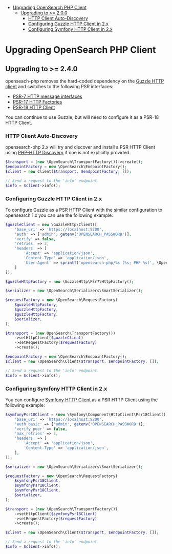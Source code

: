 - [Upgrading OpenSearch PHP Client](#upgrading-opensearch-php-client)
    - [Upgrading to >= 2.0.0](#upgrading-to--240)
        - [HTTP Client Auto-Discovery](#http-client-auto-discovery)
        - [Configuring Guzzle HTTP Client in 2.x](#configuring-guzzle-http-client-in-2x)
        - [Configuring Symfony HTTP Client in 2.x](#configuring-symfony-http-client-in-2x)

# Upgrading OpenSearch PHP Client

## Upgrading to >= 2.4.0

openseach-php removes the hard-coded dependency on the [Guzzle HTTP client](https://docs.guzzlephp.org/en/stable/#) and switches to the following PSR interfaces: 

- [PSR-7 HTTP message interfaces](https://www.php-fig.org/psr/psr-7/)
- [PSR-17 HTTP Factories](https://www.php-fig.org/psr/psr-17/)
- [PSR-18 HTTP Client](https://www.php-fig.org/psr/psr-18/)

You can continue to use Guzzle, but will need to configure it as a PSR-18 HTTP Client.

### HTTP Client Auto-Discovery

opensearch-php 2.x will try and discover and install a PSR HTTP Client using [PHP-HTTP Discovery](https://docs.php-http.org/en/latest/discovery.html) 
if one is not explicitly provided.

```php
$transport = (new \OpenSearch\TransportFactory())->create();
$endpointFactory = new \OpenSearch\EndpointFactory();
$client = new Client($transport, $endpointFactory, []);

// Send a request to the 'info' endpoint.
$info = $client->info();
```

### Configuring Guzzle HTTP Client in 2.x

To configure Guzzle as a PSR HTTP Client with the similar configuration to opensearch 1.x you can use the following example:

```php
$guzzleClient = new \GuzzleHttp\Client([
    'base_uri' => 'https://localhost:9200',
    'auth' => ['admin', getenv('OPENSEARCH_PASSWORD')],
    'verify' => false,
    'retries' => 2,
    'headers' => [
        'Accept' => 'application/json',
        'Content-Type' => 'application/json',
        'User-Agent' => sprintf('opensearch-php/%s (%s; PHP %s)', \OpenSearch\Client::VERSION, PHP_OS, PHP_VERSION),
    ]
]);

$guzzleHttpFactory = new \GuzzleHttp\Psr7\HttpFactory();

$serializer = new \OpenSearch\Serializers\SmartSerializer();

$requestFactory = new \OpenSearch\RequestFactory(
    $guzzleHttpFactory,
    $guzzleHttpFactory,
    $guzzleHttpFactory,
    $serializer,
);

$transport = (new OpenSearch\TransportFactory())
    ->setHttpClient($guzzleClient)
    ->setRequestFactory($requestFactory)
    ->create();

$endpointFactory = new \OpenSearch\EndpointFactory();
$client = new \OpenSearch\Client($transport, $endpointFactory, []);

// Send a request to the 'info' endpoint.
$info = $client->info();
```

### Configuring Symfony HTTP Client in 2.x

You can configure [Symfony HTTP Client](https://symfony.com/doc/current/http_client.html) as a PSR HTTP Client using
the following example:

```php
$symfonyPsr18Client = (new \Symfony\Component\HttpClient\Psr18Client())->withOptions([
    'base_uri' => 'https://localhost:9200',
    'auth_basic' => ['admin', getenv('OPENSEARCH_PASSWORD')],
    'verify_peer' => false,
    'max_retries' => 2,
    'headers' => [
        'Accept' => 'application/json',
        'Content-Type' => 'application/json',
    ],
]);

$serializer = new \OpenSearch\Serializers\SmartSerializer();

$requestFactory = new \OpenSearch\RequestFactory(
    $symfonyPsr18Client,
    $symfonyPsr18Client,
    $symfonyPsr18Client,
    $serializer,
);

$transport = (new \OpenSearch\TransportFactory())
    ->setHttpClient($symfonyPsr18Client)
    ->setRequestFactory($requestFactory)
    ->create();

$client = new \OpenSearch\Client($transport, $endpointFactory, []);

// Send a request to the 'info' endpoint.
$info = $client->info();

```
